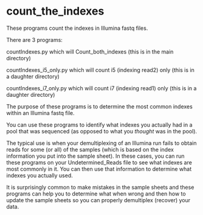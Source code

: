 # count_the_indexes

These programs count the indexes in Illumina fastq files.  

There are 3 programs:

countIndexes.py which will Count_both_indexes (this is in the main directory)

countIndexes_i5_only.py which will count i5 (indexing read2) only (this is in a daughter directory)

countIndexes_i7_only.py which will count i7 (indexing read1) only (this is in a daughter directory)

The purpose of these programs is to determine the most common indexes within an Illumina fastq file.

You can use these programs to identify what indexes you actually had in a pool that was sequenced (as opposed to what you _thought_ was in the pool).

The typical use is when your demultiplexing of an Illumina run fails to obtain reads for some (or all) of the samples (which is based on the index information you put into the sample sheet).  In these cases, you can run these programs on your Undetermined_Reads file to see what indexes are most commonly in it.  You can then use that information to determine what indexes you actually used.

It is surprisingly common to make mistakes in the sample sheets and these programs can help you to determine what when wrong and then how to update the sample sheets so you can properly demultiplex (recover) your data.
